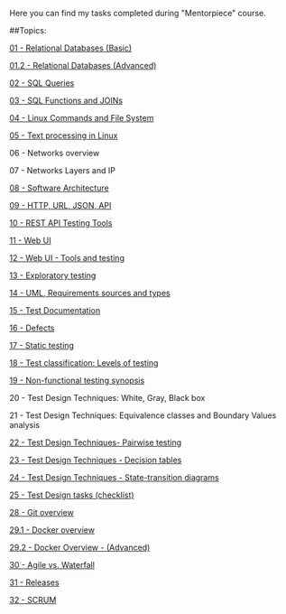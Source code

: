 Here you can find my tasks completed during "Mentorpiece" course. 

##Topics:

[01 - Relational Databases (Basic)](https://github.com/NinaKhaytovich/Mentorpiece/blob/main/01%20-%20Relational%20Databases%20(Basic).pdf)

[01.2 - Relational Databases (Advanced)](https://github.com/NinaKhaytovich/Mentorpiece/blob/main/01.2%20-%20Relational%20Databases%20(Advanced).pdf)

[02 - SQL Queries](https://github.com/NinaKhaytovich/Mentorpiece/blob/main/02%20-%20SQL%20Queries.pdf)

[03 - SQL Functions and JOINs](https://github.com/NinaKhaytovich/Mentorpiece/blob/main/03%20-%20SQL%20Functions%20and%20JOINs.pdf)

[04 - Linux Commands and File System](https://github.com/NinaKhaytovich/Mentorpiece/blob/main/04%20-%20Linux%20Commands%20and%20File%20System.pdf)

[05 - Text processing in Linux](https://github.com/NinaKhaytovich/Mentorpiece/blob/main/05%20-%20Text%20processing%20in%20Linux.pdf)

06 - Networks overview

07 - Networks Layers and IP

[08 - Software Architecture](https://github.com/NinaKhaytovich/Mentorpiece/blob/main/08%20-%20Software%20Architecture.pdf)

[09 - HTTP, URL, JSON, API](https://github.com/NinaKhaytovich/Mentorpiece/blob/main/09%20-%20HTTP%2C%20URL%2C%20JSON%2C%20API.pdf)

[10 - REST API Testing Tools](https://github.com/NinaKhaytovich/Mentorpiece/blob/main/10%20-%20REST%20API%20Testing%20Tools.pdf)

[11 - Web UI](https://github.com/NinaKhaytovich/Mentorpiece/blob/main/11%20-%20Web%20UI.pdf)

[12 - Web UI - Tools and testing](https://github.com/NinaKhaytovich/Mentorpiece/blob/main/12%20-%20Web%20UI%20-%20Tools%20and%20testing%20-%20flights.pdf)

[13 -  Exploratory testing](https://github.com/NinaKhaytovich/Mentorpiece/blob/main/13%20-%20Exploratory%20testing.pdf)

[14 - UML, Requirements sources and types](https://github.com/NinaKhaytovich/Mentorpiece/blob/main/14%20-%20UML%2C%20Requirements%20sources%20and%20types%20-%20Homework.pdf)

[15 - Test Documentation](https://github.com/NinaKhaytovich/Mentorpiece/blob/main/15%20-%20Test%20Documentation.pdf)

[16 - Defects](https://github.com/NinaKhaytovich/Mentorpiece/blob/main/16%20-%20Defects.pdf)

[17 - Static testing](https://github.com/NinaKhaytovich/Mentorpiece/blob/main/17%20-%20Static%20testing.pdf)

[18 - Test classification: Levels of testing](https://github.com/NinaKhaytovich/Mentorpiece/blob/main/18%20-%20Test%20classification%20-%20Levels%20of%20testing.pdf)

[19 - Non-functional testing synopsis](https://github.com/NinaKhaytovich/Mentorpiece/blob/main/19%20-%20Non-functional%20testing%20synopsis.pdf)

20 - Test Design Techniques: White, Gray, Black box

21 - Test Design Techniques: Equivalence classes and Boundary Values analysis

[22 - Test Design Techniques- Pairwise testing](https://github.com/NinaKhaytovich/Mentorpiece/blob/main/22%20-%20Test%20Design%20Techniques-%20Pairwise%20testing.pdf)

[23 - Test Design Techniques - Decision tables](https://github.com/NinaKhaytovich/Mentorpiece/blob/main/23%20-%20Test%20Design%20Techniques%20-%20Decision%20tables.pdf)

[24 - Test Design Techniques - State-transition diagrams](https://github.com/NinaKhaytovich/Mentorpiece/blob/main/24%20-%20Test%20Design%20Techniques%20-%20State-transition%20diagrams.pdf)

[25 - Test Design tasks (checklist)](https://github.com/NinaKhaytovich/Mentorpiece/blob/main/25%20-%20Test%20Design%20tasks%20(checklist).pdf)

[28 - Git overview](https://github.com/NinaKhaytovich/Mentorpiece/blob/main/28%20-%20Git%20overview.pdf)

[29.1 - Docker overview](https://github.com/NinaKhaytovich/Mentorpiece/blob/main/29.1%20-%20Docker%20overview.pdf)

[29.2 - Docker Overview - (Advanced)](https://github.com/NinaKhaytovich/Mentorpiece/blob/main/29.2%20-%20Docker%20Overview%20-%20(Advanced).pdf)

[30 - Agile vs. Waterfall](https://github.com/NinaKhaytovich/Mentorpiece/blob/main/30%20-%20Agile%20vs.%20Waterfall.pdf)

[31 - Releases](https://github.com/NinaKhaytovich/Mentorpiece/blob/main/31%20-%20Releases.pdf)

[32 - SCRUM](https://github.com/NinaKhaytovich/Mentorpiece/blob/main/32%20-%20SCRUM.pdf)

